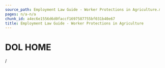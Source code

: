 ```yaml
---
source_path: Employment Law Guide - Worker Protections in Agriculture.md
pages: n/a-n/a
chunk_id: a4ec6e1556d6d0faccf1697587755bf031b40e67
title: Employment Law Guide - Worker Protections in Agriculture
---
```

# DOL HOME

/
